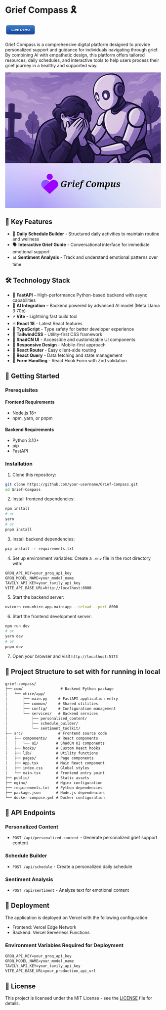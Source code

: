 # Grief Compass 🎗️

<a href="https://grief-compus.onrender.com/">
  <img src="com/mhire/ui/public/live-demo.png" alt="Live Demo" width="100" />
</a>

Grief Compass is a comprehensive digital platform designed to provide personalized support and guidance for individuals navigating through grief. By combining AI with empathetic design, this platform offers tailored resources, daily schedules, and interactive tools to help users process their grief journey in a healthy and supported way.

![Grief Compass](com/mhire/ui/public/gc.png)

## 🌟 Key Features

- 📅 **Daily Schedule Builder** - Structured daily activities to maintain routine and wellness
- 🗣️ **Interactive Grief Guide** - Conversational interface for immediate emotional support
- 📊 **Sentiment Analysis** - Track and understand emotional patterns over time

## 🛠️ Technology Stack

- 🚀 **FastAPI** – High-performance Python-based backend with async capabilities
- 🧠 **AI Integration** – Backend powered by advanced AI model (Meta Llama 3 70b)
- ⚡️ **Vite** - Lightning fast build tool
- 🔥 **React 18** - Latest React features
- 🧩 **TypeScript** - Type safety for better developer experience
- 🎨 **TailwindCSS** - Utility-first CSS framework
- 🧰 **ShadCN UI** - Accessible and customizable UI components
- 📱 **Responsive Design** - Mobile-first approach
- 🧭 **React Router** - Easy client-side routing
- 🔄 **React Query** - Data fetching and state management
- 🧪 **Form Handling** - React Hook Form with Zod validation

## 🚀 Getting Started

### Prerequisites

#### Frontend Requirements
- Node.js 18+ 
- npm, yarn, or pnpm

#### Backend Requirements
- Python 3.10+
- pip
- FastAPI

### Installation

1. Clone this repository:
```bash
git clone https://github.com/your-username/Grief-Compass.git
cd Grief-Compass
```

2. Install frontend dependencies:
```bash
npm install
# or
yarn
# or
pnpm install
```

3. Install backend dependencies:
```bash
pip install -r requirements.txt
```

4. Set up environment variables:
Create a `.env` file in the root directory with:
```env
GROQ_API_KEY=your_groq_api_key
GROQ_MODEL_NAME=your_model_name
TAVILY_API_KEY=your_tavily_api_key
VITE_API_BASE_URL=http://localhost:8000
```

5. Start the backend server:
```bash
uvicorn com.mhire.app.main:app --reload --port 8000
```

6. Start the frontend development server:
```bash
npm run dev
# or
yarn dev
# or
pnpm dev
```

7. Open your browser and visit `http://localhost:5173`

## 📁 Project Structure to set with for running in local

```
grief-compass/
├── com/                 # Backend Python package
│   └── mhire/app/
│       ├── main.py     # FastAPI application entry
│       ├── common/     # Shared utilities
│       ├── config/     # Configuration management
│       └── services/   # Backend services
│           ├── personalized_content/
│           ├── schedule_builder/
│           └── sentiment_toolkit/
├── src/                # Frontend source code
│   ├── components/     # React components
│   │   └── ui/        # ShadCN UI components
│   ├── hooks/         # Custom React hooks
│   ├── lib/           # Utility functions
│   ├── pages/         # Page components
│   ├── App.tsx        # Main React component
│   ├── index.css      # Global styles
│   └── main.tsx       # Frontend entry point
├── public/            # Static assets
├── nginx/             # Nginx configuration
├── requirements.txt   # Python dependencies
├── package.json       # Node.js dependencies
└── docker-compose.yml # Docker configuration
```

## 🔧 API Endpoints

### Personalized Content
- `POST /api/personalized-content` - Generate personalized grief support content

### Schedule Builder
- `POST /api/schedule` - Create a personalized daily schedule

### Sentiment Analysis
- `POST /api/sentiment` - Analyze text for emotional content

## 🚀 Deployment

The application is deployed on Vercel with the following configuration:
- Frontend: Vercel Edge Network
- Backend: Vercel Serverless Functions

### Environment Variables Required for Deployment
```env
GROQ_API_KEY=your_groq_api_key
GROQ_MODEL_NAME=your_model_name
TAVILY_API_KEY=your_tavily_api_key
VITE_API_BASE_URL=your_production_api_url
```

## 📄 License

This project is licensed under the MIT License - see the [LICENSE](LICENSE) file for details.
